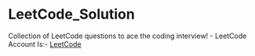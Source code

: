 # LeetCode_Solution
Collection of LeetCode questions to ace the coding interview! - LeetCode Account Is:- [LeetCode ](https://leetcode.com/singhlink4/)

